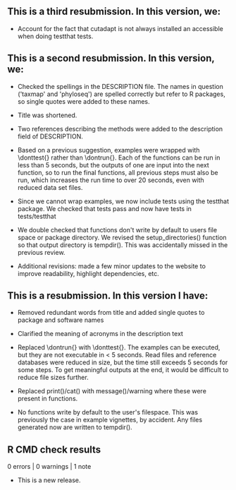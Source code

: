 ## This is a third resubmission. In this version, we:  
* Account for the fact that cutadapt is not always installed an accessible when doing testthat tests. 

## This is a second resubmission. In this version, we:

* Checked the spellings in the DESCRIPTION file. The names in question ('taxmap' and 'phyloseq') are spelled correctly but refer to R packages, so single quotes were added to these names. 

* Title was shortened.

* Two references describing the methods were added to the description field of DESCRIPTION.

* Based on a previous suggestion, examples were wrapped with \donttest{} rather than \dontrun{}. Each of the functions can be run in less than 5 seconds, but the outputs of one are input into the next function, so to run the final functions, all previous steps must also be run, which increases the run time to over 20 seconds, even with reduced data set files.

* Since we cannot wrap examples, we now include tests using the testthat package. We checked that tests pass and now have tests in tests/testthat

* We double checked that functions don't write by default to users file space or package directory. We revised the setup_directories() function so that output directory is tempdir(). This was accidentally missed in the previous review.

* Additional revisions: made a few minor updates to the website to improve readability, highlight dependencies, etc. 

## This is a resubmission. In this version I have:

* Removed redundant words from title and added single quotes to package and software names

* Clarified the meaning of acronyms in the description text

* Replaced \dontrun{} with \donttest{}. The examples can be executed, but they are not executable in < 5 seconds. Read files and reference databases were reduced in size, but the time still exceeds 5 seconds for some steps. To get meaningful outputs at the end, it would be difficult to reduce file sizes further.

* Replaced print()/cat() with message()/warning where these were present in functions.

* No functions write by default to the user's filespace. This was previously the case in example vignettes, by accident. Any files generated now are written to tempdir(). 

## R CMD check results

0 errors | 0 warnings | 1 note

* This is a new release.
